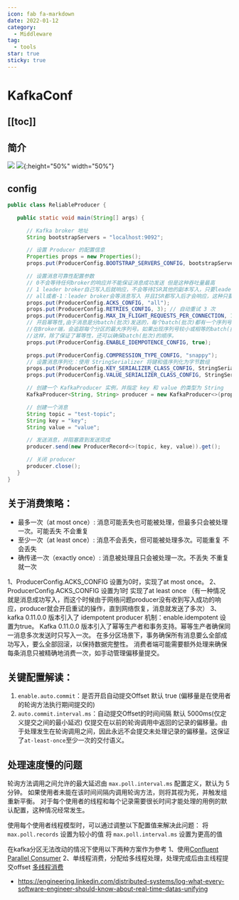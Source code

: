 ```yaml
---
icon: fab fa-markdown
date: 2022-01-12
category:
  - Middleware
tag:
  - tools
star: true
sticky: true
---
```


# KafkaConf

[[toc]]
---
## 简介
![](https://docs.confluent.io/_images/kafka-intro.png)
![](https://upload.wikimedia.org/wikipedia/commons/thumb/6/64/Overview_of_Apache_Kafka.svg/1280px-Overview_of_Apache_Kafka.svg.png){:height="50%" width="50%"}

## config
```java
public class ReliableProducer {

   public static void main(String[] args) {

      // Kafka broker 地址
      String bootstrapServers = "localhost:9092";

      // 设置 Producer 的配置信息
      Properties props = new Properties();
      props.put(ProducerConfig.BOOTSTRAP_SERVERS_CONFIG, bootstrapServers);

      // 设置消息可靠性配置参数
      // 0不会等待任何broker的响应并不能保证消息成功发送 但是这种吞吐量最高
      // 1 leader broker自己写入后就响应，不会等待ISR其他的副本写入，只要leader broker存活就不会丢失，即保证了不丢失，也保证了吞吐量。(默认值)
      // all或者-1：leader broker会等消息写入 并且ISR都写入后才会响应，这种只要ISR有副本存活就肯定不会丢失，但吞吐量最低。
      props.put(ProducerConfig.ACKS_CONFIG, "all");
      props.put(ProducerConfig.RETRIES_CONFIG, 3); // 自动重试 3 次
      props.put(ProducerConfig.MAX_IN_FLIGHT_REQUESTS_PER_CONNECTION, 1);//该参数指定了生产者在收到服务器晌应之前可以发送多少个消息。
      // 开启幂等性,由于消息是分batch(批次)发送的，每个batch(批次)都有一个序列号。
      //在Broker端，会追踪每个分区的最大序列号。如果出现序列号较小或相等的batch(批次)，broker将不会将该batch(批次)写入topic。
      //这样，除了保证了幂等性，还可以确保batch(批次)的顺序。
      props.put(ProducerConfig.ENABLE_IDEMPOTENCE_CONFIG, true);

      props.put(ProducerConfig.COMPRESSION_TYPE_CONFIG, "snappy");
      // 设置消息序列化：使用 StringSerializer 将键和值序列化为字节数组
      props.put(ProducerConfig.KEY_SERIALIZER_CLASS_CONFIG, StringSerializer.class.getName());
      props.put(ProducerConfig.VALUE_SERIALIZER_CLASS_CONFIG, StringSerializer.class.getName());

      // 创建一个 KafkaProducer 实例，并指定 key 和 value 的类型为 String
      KafkaProducer<String, String> producer = new KafkaProducer<>(props);

      // 创建一个消息
      String topic = "test-topic";
      String key = "key";
      String value = "value";

      // 发送消息，并阻塞直到发送完成
      producer.send(new ProducerRecord<>(topic, key, value)).get();

      // 关闭 producer
      producer.close();
   }
}
```
## 关于消费策略：
- 最多一次（at most once）: 消息可能丢失也可能被处理，但最多只会被处理一次。可能丢失 不会重复
- 至少一次（at least once）:  消息不会丢失，但可能被处理多次。可能重复 不会丢失
- 确传递一次（exactly once）: 消息被处理且只会被处理一次。不丢失 不重复 就一次

1、ProducerConfig.ACKS_CONFIG 设置为0时，实现了at most once。
2、ProducerConfig.ACKS_CONFIG 设置为1时 实现了at least once （有一种情况就是消息成功写入，而这个时候由于网络问题producer没有收到写入成功的响应，producer就会开启重试的操作，直到网络恢复，消息就发送了多次）
3、kafka 0.11.0.0 版本引入了 idempotent producer 机制：enable.idempotent 设置为true。
Kafka 0.11.0.0 版本引入了幂等生产者和事务支持。幂等生产者确保同一消息多次发送时只写入一次。
在多分区场景下，事务确保所有消息要么全部成功写入，要么全部回滚，以保持数据完整性。
消费者端可能需要额外处理来确保每条消息只被精确地消费一次，如手动管理偏移量提交。

## 关键配置解读：
1. `enable.auto.commit`：是否开启自动提交Offset  默认 true (偏移量是在使用者的轮询方法执行期间提交的)
2. `auto.commit.interval.ms`：自动提交Offset的时间间隔  默认 5000ms(仅定义提交之间的最小延迟)
仅提交在以前的轮询调用中返回的记录的偏移量。由于处理发生在轮询调用之间，因此永远不会提交未处理记录的偏移量。这保证了`at-least-once`至少一次的交付语义。

## 处理速度慢的问题
轮询方法调用之间允许的最大延迟由 `max.poll.interval.ms` 配置定义，默认为 5 分钟。
如果使用者未能在该时间间隔内调用轮询方法，则将其视为死，并触发组重新平衡。
对于每个使用者的线程和每个记录需要很长时间才能处理的用例的默认配置，这种情况经常发生。

使用每个使用者线程模型时，可以通过调整以下配置值来解决此问题：
将 `max.poll.records` 设置为较小的值
将 `max.poll.interval.ms` 设置为更高的值

在kafka分区无法改动的情况下使用以下两种方案作为参考
1、使用[Confluent Parallel Consumer](https://www.confluent.io/blog/introducing-confluent-parallel-message-processing-client/?utm_source=twitter&utm_medium=organicsocial&utm_campaign=tm.devx_ch.introducing-confluent-parallel-message-processing-client_content.clients)
2、单线程消费，分配给多线程处理，处理完成后由主线程提交offset [多线程消费](https://www.confluent.io/blog/kafka-consumer-multi-threaded-messaging/)

- https://engineering.linkedin.com/distributed-systems/log-what-every-software-engineer-should-know-about-real-time-datas-unifying
